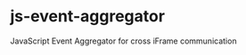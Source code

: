 js-event-aggregator
===================

JavaScript Event Aggregator for cross iFrame communication
